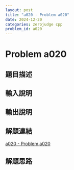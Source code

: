 ```yaml
---
layout: post
title: "a020 - Problem a020"
date: 2024-12-20
categories: zerojudge cpp
problem_id: a020
---
```


# Problem a020

## 題目描述



## 輸入說明



## 輸出說明



## 解題連結

[a020 - Problem a020](https://zerojudge.tw/ShowProblem?problemid=a020)

## 解題思路

